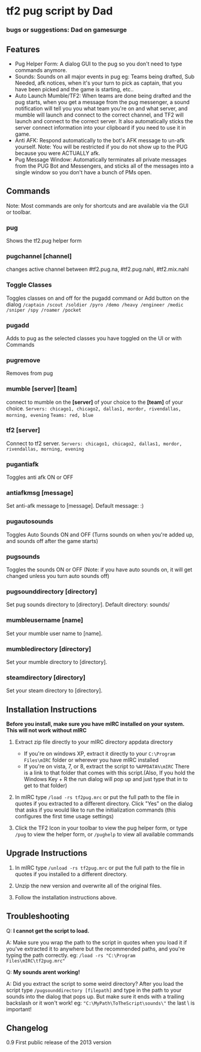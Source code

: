 # tf2 pug script by Dad
### bugs or suggestions: Dad on gamesurge

## Features

* Pug Helper Form: A dialog GUI to the pug so you don't need to type commands anymore.
* Sounds: Sounds on all major events in pug eg: Teams being drafted, Sub Needed, afk notices, when it's your turn to pick as captain, that you have been picked and the game is starting, etc..
* Auto Launch Mumble/TF2: When teams are done being drafted and the pug starts, when you get a message from the pug messenger, a sound notification will tell you you what team you're on and what server, and mumble will launch and connect to the correct channel, and TF2 will launch and connect to the correct server. It also automatically sticks the server connect information into your clipboard if you need to use it in game.
* Anti AFK: Respond automatically to the bot's AFK message to un-afk yourself. Note: You will be restricted if you do not show up to the PUG because you were ACTUALLY afk.
* Pug Message Window: Automatically terminates all private messages from the PUG Bot and Messengers, and sticks all of the messages into a single window so you don't have a bunch of PMs open.
	
## Commands
Note: Most commands are only for shortcuts and are available via the GUI or toolbar.

### pug 
Shows the tf2.pug helper form
  
  
### pugchannel [channel]
changes active channel between #tf2.pug.na, #tf2.pug.nahl, #tf2.mix.nahl
  
  
### Toggle Classes
Toggles classes on and off for the pugadd command or Add button on the dialog
`/captain /scout /soldier /pyro /demo /heavy /engineer /medic /sniper /spy /roamer /pocket`
  
  
### pugadd
Adds to pug as the selected classes you have toggled on the UI or with Commands
  
### pugremove
Removes from pug
  
  
### mumble [server] [team]
connect to mumble on the **[server]** of your choice to the **[team]** of your choice. 
`Servers: chicago1, chicago2, dallas1, mordor, rivendallas, morning, evening`
`Teams: red, blue`
 
### tf2 [server]
Connect to tf2 server. 
`Servers: chicago1, chicago2, dallas1, mordor, rivendallas, morning, evening`
  
### pugantiafk
Toggles anti afk ON or OFF
  
### antiafkmsg [message]
Set anti-afk message to [message]. Default message: :)
  
### pugautosounds
Toggles Auto Sounds ON and OFF (Turns sounds on when you're added up, and sounds off after the game starts)
  
### pugsounds
Toggles the sounds ON or OFF (Note: if you have auto sounds on, it will get changed unless you turn auto sounds off)

### pugsounddirectory [directory]
Set pug sounds directory to [directory]. Default directory: sounds/
  
### mumbleusername [name]
Set your mumble user name to [name].
  
### mumbledirectory [directory]
Set your mumble directory to [directory].
  
### steamdirectory [directory]
Set your steam directory to [directory].

## Installation Instructions

**Before you install, make sure you have mIRC installed on your system. This will not work without mIRC**

1. Extract zip file directly to your mIRC directory appdata directory
   * If you're on windows XP, extract it directly to your `C:\Program Files\mIRC` folder or wherever you have mIRC installed
   * If you're on vista, 7, or 8, extract the script to `%APPDATA%\mIRC`  There is a link to that folder that comes with this script.(Also, If you hold the Windows Key + R the run dialog will pop up and just type that in to get to that folder)

2. In mIRC type `/load -rs tf2pug.mrc` or put the full path to the file in quotes if you extracted to a different directory. Click "Yes" on the dialog that asks if you would like to run the initialization commands (this configures the first time usage settings)

3. Click the TF2 Icon in your toolbar to view the pug helper form, or type `/pug` to view the helper form, or `/pughelp` to view all available commands



## Upgrade Instructions

1. In mIRC type `/unload -rs tf2pug.mrc` or put the full path to the file in quotes if you installed to a different directory.

2. Unzip the new version and overwrite all of the original files.

3. Follow the installation instructions above.



## Troubleshooting

Q: **I cannot get the script to load.**

A: Make sure you wrap the path to the script in quotes when you load it if you've extracted it to anywhere but the recommended paths, and you're typing the path correctly. eg: `/load -rs "C:\Program Files\mIRC\tf2pug.mrc"`

Q: **My sounds arent working!**

A: Did you extract the script to some weird directory? After you load the script type `/pugsounddirectory [filepath]` and type in the path to your sounds into the dialog that pops up. But make sure it ends with a trailing backslash or it won't work! eg: `"C:\MyPath\ToTheScript\sounds\"` the last \ is important!



## Changelog

0.9 First public release of the 2013 version




